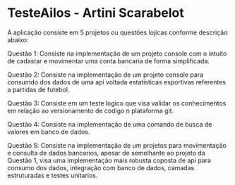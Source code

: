 # TesteAilos - Artini Scarabelot

A aplicação consiste em 5 projetos ou questões lojicas conforme descrição abaixo:

Questão 1: Consiste na implementação de um projeto console com o intuito de cadastar e movimentar uma conta bancaria de forma simplificada.

Questão 2: Consiste na implementação de um projeto console para consumdo dos dados de uma api voltada estatisticas esportivas referentes a partidas de futebol.

Questão 3: Consiste em um teste logico que visa validar os conhecimentos em relação ao versionamento de codigo n plataforma git.

Questão 4: Consiste na implementação de uma comando de busca de valores em banco de dados.

Questão 5: Consiste na implementação de um projetos para movimentação e consulta de dados bancarios, apesar de semelhante ao projeto da Questão 1, visa uma implementação mais robusta coposta de api para consumo dos dados, integração com banco de dados, camadas estruturadas e testes unitarios.
